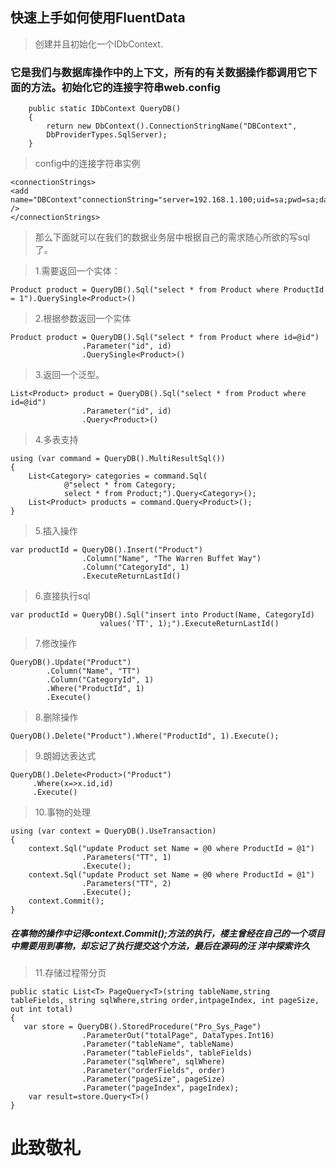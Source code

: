 ## 快速上手如何使用FluentData
> 创建并且初始化一个IDbContext. 
### 它是我们与数据库操作中的上下文，所有的有关数据操作都调用它下面的方法。初始化它的连接字符串web.config

```
    public static IDbContext QueryDB()
    {
        return new DbContext().ConnectionStringName("DBContext",
        DbProviderTypes.SqlServer);
    }
```
>config中的连接字符串实例

```
<connectionStrings>
<add name="DBContext"connectionString="server=192.168.1.100;uid=sa;pwd=sa;database=demoDB;" />
</connectionStrings>
```
>那么下面就可以在我们的数据业务层中根据自己的需求随心所欲的写sql了。 

>1.需要返回一个实体： 
```
Product product = QueryDB().Sql("select * from Product where ProductId = 1").QuerySingle<Product>()
```

>2.根据参数返回一个实体
```
Product product = QueryDB().Sql("select * from Product where id=@id")
                .Parameter("id", id)
                .QuerySingle<Product>()
```
>3.返回一个泛型。 
```
List<Product> product = QueryDB().Sql("select * from Product where id=@id")
                .Parameter("id", id)
                .Query<Product>()
```
>4.多表支持
```
using (var command = QueryDB().MultiResultSql())
{
    List<Category> categories = command.Sql(
            @"select * from Category;
            select * from Product;").Query<Category>();
    List<Product> products = command.Query<Product>();
}
```
>5.插入操作
```
var productId = QueryDB().Insert("Product")
                .Column("Name", "The Warren Buffet Way")
                .Column("CategoryId", 1)
                .ExecuteReturnLastId()
```
>6.直接执行sql
```
var productId = QueryDB().Sql("insert into Product(Name, CategoryId)
                    values('TT', 1);").ExecuteReturnLastId()
```
>7.修改操作
```
QueryDB().Update("Product")
        .Column("Name", "TT")
        .Column("CategoryId", 1)
        .Where("ProductId", 1)
        .Execute()
```
>8.删除操作 
```
QueryDB().Delete("Product").Where("ProductId", 1).Execute();
```
>9.朗姆达表达式
```
QueryDB().Delete<Product>("Product")
     .Where(x=>x.id,id)
     .Execute()
```
>10.事物的处理 
```
using (var context = QueryDB().UseTransaction)
{
    context.Sql("update Product set Name = @0 where ProductId = @1")
                .Parameters("TT", 1)
                .Execute();
    context.Sql("update Product set Name = @0 where ProductId = @1")
                .Parameters("TT", 2)
                .Execute();
    context.Commit();
}
```
##### 在事物的操作中记得context.Commit();方法的执行，楼主曾经在自己的一个项目中需要用到事物，却忘记了执行提交这个方法，最后在源码的汪 洋中探索许久 
>11.存储过程带分页
```
public static List<T> PageQuery<T>(string tableName,string tableFields, string sqlWhere,string order,intpageIndex, int pageSize, out int total)
{
   var store = QueryDB().StoredProcedure("Pro_Sys_Page")
                .ParameterOut("totalPage", DataTypes.Int16)
                .Parameter("tableName", tableName)
                .Parameter("tableFields", tableFields)
                .Parameter("sqlWhere", sqlWhere)
                .Parameter("orderFields", order)
                .Parameter("pageSize", pageSize)
                .Parameter("pageIndex", pageIndex);
    var result=store.Query<T>()
}
```
# 此致敬礼